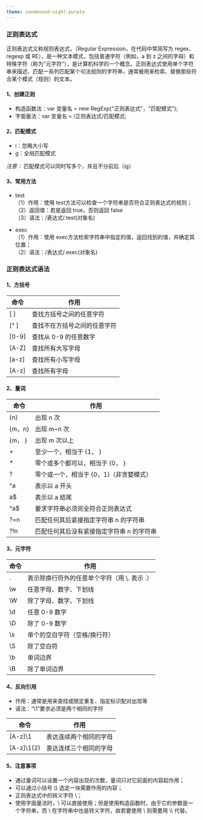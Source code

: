 ```yaml
---
theme: condensed-night-purple
---
```

### 正则表达式

正则表达式又称规则表达式，（Regular Expression，在代码中常简写为 regex、regexp 或 RE），是一种文本模式，包括普通字符（例如，a 到 z 之间的字母）和特殊字符（称为"元字符"），是计算机科学的一个概念。正则表达式使用单个字符串来描述、匹配一系列匹配某个句法规则的字符串，通常被用来检索、替换那些符合某个模式（规则）的文本。

#### 1、创建正则

- 构造函数法：var 变量名 = new RegExp("正则表达式"，"匹配模式");
- 字面量法：var 变量名 = /正则表达式/匹配模式;

#### 2、匹配模式

- i：忽略大小写  
- g：全局匹配模式  

*注意：* 匹配模式可以同时写多个，并且不分前后（ig）  

#### 3、常用方法

- test  
（1）作用：使用 test方法可以检查一个字符串是否符合正则表达式的规则；  
（2）返回值：若是返回 true，否则返回 false  
（3）语法：/表达式/.test(对象名)

- exec  
（1）作用：使用 exec方法检索字符串中指定的值，返回找到的值，并确定其位置；  
（2）语法：/表达式/.exec(对象名)

### 正则表达式语法

#### 1、方括号

| 命令 | 作用 |
|------|------|
| [ ] | 查找方括号之间的任意字符 |
| [^ ] | 查找不在方括号之间的任意字符 |
| [0-9] | 查找从 0-9 的任意数字   |
| [A-Z] | 查找所有大写字母 |
| [a-z] | 查找所有小写字母 |
| [A-z] | 查找所有字母 |

#### 2、量词

| 命令 | 作用 |
|------|------|
| {n} | 出现 n 次 |
| {m，n} | 出现 m~n 次 |
| {m， } | 出现 m 次以上   |
| + | 至少一个，相当于 {1， } |
| * | 零个或多个都可以，相当于 {0， } |
| ? | 零个或一个，相当于 {0，1}（非贪婪模式） |
| ^a | 表示以 a 开头 |
| a$ | 表示以 a 结尾 |
| ^a$ | 要求字符串必须完全符合正则表达式 |
| ?=n | 匹配任何其后紧接指定字符串 n 的字符串 |
| ?!n | 匹配任何其后没有紧接指定字符串 n 的字符串 |

#### 3、元字符

| 命令 | 作用 |
|------|------|
| . | 表示除换行符外的任意单个字符（用 \\. 表示 .） |
| \w | 任意字母、数字、下划线 |
| \W | 除了字母、数字、下划线 |
| \d | 任意 0-9 数字   |
| \D | 除了 0-9 数字 |
| \s | 单个的空白字符（空格/换行符）   |
| \S | 除了空白符 |
| \b | 单词边界 |
| \B | 除了单词边界 |

#### 4、反向引用

- 作用：通常是用来查找或限定重复、指定标识配对出现等  
- 语法：“\1”要求必须是两个相同的字符

| 命令 | 作用 |
|------|------|
| [A-z]\1 | 表达连续两个相同的字母 |
| [A-z]\1{2} | 表达连续三个相同的字母 |

#### 5、注意事项

- 通过量词可以设置一个内容出现的次数，量词只对它前面的内容起作用；  
- 可以通过小括号 () 选定一块需要作用的内容；  
- 正则表达式中的转义字符 \\；  
- 使用字面量法时，\\ 可以直接使用；但是使用构造函数时，由于它的参数是一个字符串，而 \\ 在字符串中也是转义字符，故若要使用 \\ 则需要用 \\\ 代替。
